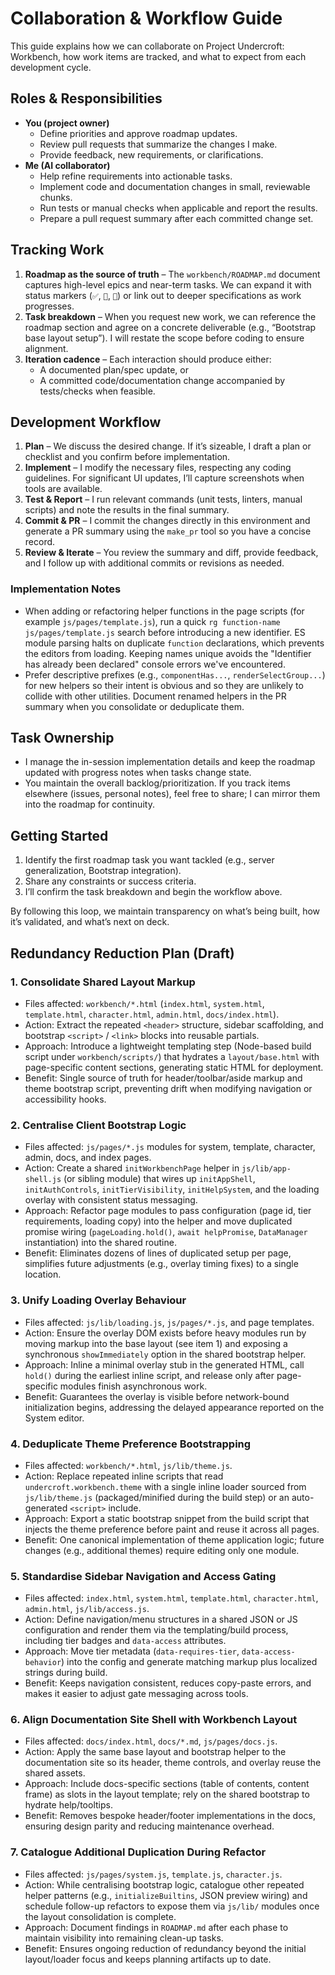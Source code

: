 # Collaboration & Workflow Guide

This guide explains how we can collaborate on Project Undercroft: Workbench, how work items are tracked, and what to expect from each development cycle.

## Roles & Responsibilities

- **You (project owner)**
  - Define priorities and approve roadmap updates.
  - Review pull requests that summarize the changes I make.
  - Provide feedback, new requirements, or clarifications.
- **Me (AI collaborator)**
  - Help refine requirements into actionable tasks.
  - Implement code and documentation changes in small, reviewable chunks.
  - Run tests or manual checks when applicable and report the results.
  - Prepare a pull request summary after each committed change set.

## Tracking Work

1. **Roadmap as the source of truth** – The `workbench/ROADMAP.md` document captures high-level epics and near-term tasks. We can expand it with status markers (`✅`, `🚧`, `📝`) or link out to deeper specifications as work progresses.
2. **Task breakdown** – When you request new work, we can reference the roadmap section and agree on a concrete deliverable (e.g., “Bootstrap base layout setup”). I will restate the scope before coding to ensure alignment.
3. **Iteration cadence** – Each interaction should produce either:
   - A documented plan/spec update, or
   - A committed code/documentation change accompanied by tests/checks when feasible.

## Development Workflow

1. **Plan** – We discuss the desired change. If it’s sizeable, I draft a plan or checklist and you confirm before implementation.
2. **Implement** – I modify the necessary files, respecting any coding guidelines. For significant UI updates, I’ll capture screenshots when tools are available.
3. **Test & Report** – I run relevant commands (unit tests, linters, manual scripts) and note the results in the final summary.
4. **Commit & PR** – I commit the changes directly in this environment and generate a PR summary using the `make_pr` tool so you have a concise record.
5. **Review & Iterate** – You review the summary and diff, provide feedback, and I follow up with additional commits or revisions as needed.

### Implementation Notes

- When adding or refactoring helper functions in the page scripts (for example `js/pages/template.js`), run a quick `rg function-name js/pages/template.js` search before introducing a new identifier. ES module parsing halts on duplicate `function` declarations, which prevents the editors from loading. Keeping names unique avoids the "Identifier has already been declared" console errors we've encountered.
- Prefer descriptive prefixes (e.g., `componentHas...`, `renderSelectGroup...`) for new helpers so their intent is obvious and so they are unlikely to collide with other utilities. Document renamed helpers in the PR summary when you consolidate or deduplicate them.

## Task Ownership

- I manage the in-session implementation details and keep the roadmap updated with progress notes when tasks change state.
- You maintain the overall backlog/prioritization. If you track items elsewhere (issues, personal notes), feel free to share; I can mirror them into the roadmap for continuity.

## Getting Started

1. Identify the first roadmap task you want tackled (e.g., server generalization, Bootstrap integration).
2. Share any constraints or success criteria.
3. I’ll confirm the task breakdown and begin the workflow above.

By following this loop, we maintain transparency on what’s being built, how it’s validated, and what’s next on deck.

## Redundancy Reduction Plan (Draft)

### 1. Consolidate Shared Layout Markup
- Files affected: `workbench/*.html` (`index.html`, `system.html`, `template.html`, `character.html`, `admin.html`, `docs/index.html`).
- Action: Extract the repeated `<header>` structure, sidebar scaffolding, and bootstrap `<script>` / `<link>` blocks into reusable partials.
- Approach: Introduce a lightweight templating step (Node-based build script under `workbench/scripts/`) that hydrates a `layout/base.html` with page-specific content sections, generating static HTML for deployment.
- Benefit: Single source of truth for header/toolbar/aside markup and theme bootstrap script, preventing drift when modifying navigation or accessibility hooks.

### 2. Centralise Client Bootstrap Logic
- Files affected: `js/pages/*.js` modules for system, template, character, admin, docs, and index pages.
- Action: Create a shared `initWorkbenchPage` helper in `js/lib/app-shell.js` (or sibling module) that wires up `initAppShell`, `initAuthControls`, `initTierVisibility`, `initHelpSystem`, and the loading overlay with consistent status messaging.
- Approach: Refactor page modules to pass configuration (page id, tier requirements, loading copy) into the helper and move duplicated promise wiring (`pageLoading.hold()`, `await helpPromise`, `DataManager` instantiation) into the shared routine.
- Benefit: Eliminates dozens of lines of duplicated setup per page, simplifies future adjustments (e.g., overlay timing fixes) to a single location.

### 3. Unify Loading Overlay Behaviour
- Files affected: `js/lib/loading.js`, `js/pages/*.js`, and page templates.
- Action: Ensure the overlay DOM exists before heavy modules run by moving markup into the base layout (see item 1) and exposing a synchronous `showImmediately` option in the shared bootstrap helper.
- Approach: Inline a minimal overlay stub in the generated HTML, call `hold()` during the earliest inline script, and release only after page-specific modules finish asynchronous work.
- Benefit: Guarantees the overlay is visible before network-bound initialization begins, addressing the delayed appearance reported on the System editor.

### 4. Deduplicate Theme Preference Bootstrapping
- Files affected: `workbench/*.html`, `js/lib/theme.js`.
- Action: Replace repeated inline scripts that read `undercroft.workbench.theme` with a single inline loader sourced from `js/lib/theme.js` (packaged/minified during the build step) or an auto-generated `<script>` include.
- Approach: Export a static bootstrap snippet from the build script that injects the theme preference before paint and reuse it across all pages.
- Benefit: One canonical implementation of theme application logic; future changes (e.g., additional themes) require editing only one module.

### 5. Standardise Sidebar Navigation and Access Gating
- Files affected: `index.html`, `system.html`, `template.html`, `character.html`, `admin.html`, `js/lib/access.js`.
- Action: Define navigation/menu structures in a shared JSON or JS configuration and render them via the templating/build process, including tier badges and `data-access` attributes.
- Approach: Move tier metadata (`data-requires-tier`, `data-access-behavior`) into the config and generate matching markup plus localized strings during build.
- Benefit: Keeps navigation consistent, reduces copy-paste errors, and makes it easier to adjust gate messaging across tools.

### 6. Align Documentation Site Shell with Workbench Layout
- Files affected: `docs/index.html`, `docs/*.md`, `js/pages/docs.js`.
- Action: Apply the same base layout and bootstrap helper to the documentation site so its header, theme controls, and overlay reuse the shared assets.
- Approach: Include docs-specific sections (table of contents, content frame) as slots in the layout template; rely on the shared bootstrap to hydrate help/tooltips.
- Benefit: Removes bespoke header/footer implementations in the docs, ensuring design parity and reducing maintenance overhead.

### 7. Catalogue Additional Duplication During Refactor
- Files affected: `js/pages/system.js`, `template.js`, `character.js`.
- Action: While centralising bootstrap logic, catalogue other repeated helper patterns (e.g., `initializeBuiltins`, JSON preview wiring) and schedule follow-up refactors to expose them via `js/lib/` modules once the layout consolidation is complete.
- Approach: Document findings in `ROADMAP.md` after each phase to maintain visibility into remaining clean-up tasks.
- Benefit: Ensures ongoing reduction of redundancy beyond the initial layout/loader focus and keeps planning artifacts up to date.

